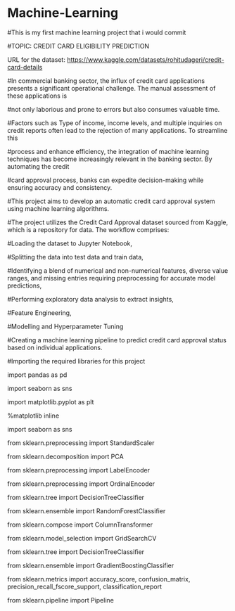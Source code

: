 # Machine-Learning

#This is my first machine learning project that i would commit

#TOPIC: CREDIT CARD ELIGIBILITY PREDICTION

URL for the dataset: https://www.kaggle.com/datasets/rohitudageri/credit-card-details

#In commercial banking sector, the influx of credit card applications presents a significant operational challenge. The manual assessment of these applications is

#not only laborious and prone to errors but also consumes valuable time.

#Factors such as Type of income, income levels, and multiple inquiries on credit reports often lead to the rejection of many applications. To streamline this 

#process and enhance efficiency, the integration of machine learning techniques has become increasingly relevant in the banking sector. By automating the credit

#card approval process, banks can expedite decision-making while ensuring accuracy and consistency.

#This project aims to develop an automatic credit card approval system using machine learning algorithms.

#The project utilizes the Credit Card Approval dataset sourced from Kaggle, which is a repository for data. The workflow comprises:

#Loading the dataset to Jupyter Notebook,

#Splitting the data into test data and train data,

#Identifying a blend of numerical and non-numerical features, diverse value ranges, and missing entries requiring preprocessing for accurate model predictions,

#Performing exploratory data analysis to extract insights,

#Feature Engineering,

#Modelling and Hyperparameter Tuning

#Creating a machine learning pipeline to predict credit card approval status based on individual applications.

#Importing the required libraries for this project

import pandas as pd

import seaborn as sns

import matplotlib.pyplot as plt

%matplotlib inline

import seaborn as sns

from sklearn.preprocessing import StandardScaler

from sklearn.decomposition import PCA

from sklearn.preprocessing import LabelEncoder

from sklearn.preprocessing import OrdinalEncoder

from sklearn.tree import DecisionTreeClassifier

from sklearn.ensemble import RandomForestClassifier

from sklearn.compose import ColumnTransformer

from sklearn.model_selection import GridSearchCV

from sklearn.tree import DecisionTreeClassifier

from sklearn.ensemble import GradientBoostingClassifier

from sklearn.metrics import accuracy_score, confusion_matrix, precision_recall_fscore_support, classification_report

from sklearn.pipeline import Pipeline

